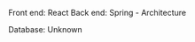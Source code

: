 <!-- High level overview of what the system will look like -->

Front end: React
Back end: Spring
    - Architecture

Database: Unknown